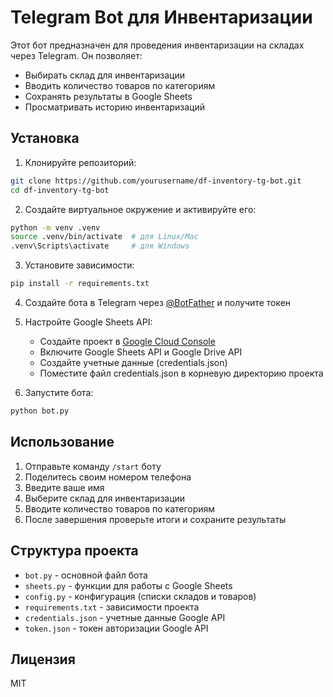 # Telegram Bot для Инвентаризации

Этот бот предназначен для проведения инвентаризации на складах через Telegram. Он позволяет:
- Выбирать склад для инвентаризации
- Вводить количество товаров по категориям
- Сохранять результаты в Google Sheets
- Просматривать историю инвентаризаций

## Установка

1. Клонируйте репозиторий:
```bash
git clone https://github.com/yourusername/df-inventory-tg-bot.git
cd df-inventory-tg-bot
```

2. Создайте виртуальное окружение и активируйте его:
```bash
python -m venv .venv
source .venv/bin/activate  # для Linux/Mac
.venv\Scripts\activate     # для Windows
```

3. Установите зависимости:
```bash
pip install -r requirements.txt
```

4. Создайте бота в Telegram через [@BotFather](https://t.me/botfather) и получите токен

5. Настройте Google Sheets API:
   - Создайте проект в [Google Cloud Console](https://console.cloud.google.com)
   - Включите Google Sheets API и Google Drive API
   - Создайте учетные данные (credentials.json)
   - Поместите файл credentials.json в корневую директорию проекта

6. Запустите бота:
```bash
python bot.py
```

## Использование

1. Отправьте команду `/start` боту
2. Поделитесь своим номером телефона
3. Введите ваше имя
4. Выберите склад для инвентаризации
5. Вводите количество товаров по категориям
6. После завершения проверьте итоги и сохраните результаты

## Структура проекта

- `bot.py` - основной файл бота
- `sheets.py` - функции для работы с Google Sheets
- `config.py` - конфигурация (списки складов и товаров)
- `requirements.txt` - зависимости проекта
- `credentials.json` - учетные данные Google API
- `token.json` - токен авторизации Google API

## Лицензия

MIT 